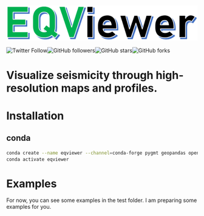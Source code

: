 ![seismonitor](docs/figures/EQViewer.PNG)  

![Twitter Follow](https://img.shields.io/twitter/follow/manuavid?style=social)![GitHub followers](https://img.shields.io/github/followers/ecastillot?style=social)![GitHub stars](https://img.shields.io/github/stars/ecastillot/EQviewer?style=social)![GitHub forks](https://img.shields.io/github/forks/ecastillot/EQviewer?style=social)
# Visualize seismicity through high-resolution maps and profiles.



# Installation

## conda
```bash
conda create --name eqviewer --channel=conda-forge pygmt geopandas openpyxl obspy ipykernel python=3.10
conda activate eqviewer
```


# Examples

For now, you can see some examples in the test folder. I am preparing some examples for you.
